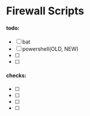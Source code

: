 # Firewall Scripts

#### todo:
- [ ] bat
- [ ] powershell(OLD, NEW)
- [ ] 
- [ ] 


#### checks:
- [ ] 
- [ ] 
- [ ] 
- [ ] 





